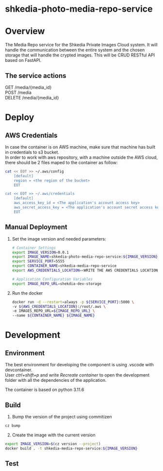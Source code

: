 # shkedia-photo-media-repo-service

# Overview
The Media Repo service for the Shkedia Private Images Cloud system. 
It will handle the communication between the entire system and the chosen storage that will handle the crypted images.
This will be CRUD RESTful API based on FastAPI.

## The service actions
GET /media/{media_id}  
POST /media  
DELETE /media/{media_id}

# Deploy
## AWS Credentials
In case the container is on AWS machine, make sure that machine has built in credentials to s3 bucket.  
In order to work with aws repository, with a machine outside the AWS cloud, there should be 2 files maped to the container as follow:
```bash
cat << EOT >> ~/.aws/config
    [default]
    region = <the region of the bucket>
    EOT

cat << EOT >> ~/.aws/credentials
    [default]
    aws_access_key_id = <The application's account access key>
    aws_secret_access_key = <The application's account secret access key>
    EOT
```

## Manual Deployment
1. Set the image version and needed parameters:
    ```bash
    # Container Settings
    export IMAGE_VERSION=0.0.1
    export IMAGE_NAME=shkedia-photo-media-repo-service:${IMAGE_VERSION}
    export SERVICE_PORT=5555
    export CONTAINER_NAME=shkedia-media-repo-service
    export AWS_CREDENTIALS_LOCATION=<WRITE THE AWS CREDENTIALS LOCATION>

    # Application Configuration Variables
    export IMAGE_REPO_URL=shekdia-dev-storage
    ```
2. Run the docker
    ```bash
    docker run -d --restart=always -p ${SERVICE_PORT}:5000 \
    -v ${AWS_CREDENTIALS_LOCATION}:/root/.aws \
    -e IMAGES_REPO_URL=${IMAGE_REPO_URL} \
    --name ${CONTAINER_NAME} ${IMAGE_NAME}
    ```
    
# Development
## Environment
The best environment for developing the component is using .vscode with devcontainer.  
User *ctrl+shift+p* and write *Recreate container* to open the development folder with all the dependencies of the application.

The container is based on python 3.11.6
## Build
1. Bump the version of the project using commitizen
```bash
cz bump
```
2. Create the image with the current version
```bash
export IMAGE_VERSION=$(cz version --project)
docker build . -t shkedia-media-repo-service:${IMAGE_VERSION}
```
## Test


